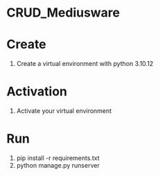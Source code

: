 # CRUD_Mediusware
# Create

1. Create a virtual environment with python 3.10.12

# Activation
1. Activate your virtual environment

# Run
1. pip install -r requirements.txt
2. python manage.py runserver